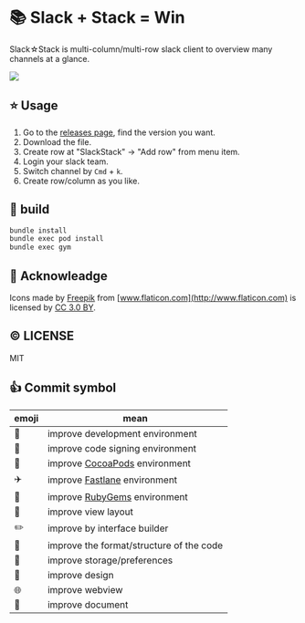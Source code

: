 # :books: Slack + Stack = Win
Slack☆Stack is multi-column/multi-row slack client to overview many channels at a glance.

![](https://raw.githubusercontent.com/mzp/SlackStack/master/docs/screenshot.png)

## :star: Usage

1. Go to the [releases page](https://github.com/mzp/SlackStack/releases), find the version you want.
2. Download the file.
3. Create row at "SlackStack" -> "Add row" from menu item.
4. Login your slack team.
5. Switch channel by `Cmd` + `k`.
6. Create row/column as you like.

## :wrench: build

```sh
bundle install
bundle exec pod install
bundle exec gym
```

## :pray: Acknowleadge
Icons made by [Freepik](http://www.freepik.com) from [www.flaticon.com](http://www.flaticon.com) is licensed by [CC 3.0 BY](http://creativecommons.org/licenses/by/3.0/).

## :copyright: LICENSE
MIT

## :+1: Commit symbol

|emoji              |mean                                     |
|-------------------|-----------------------------------------|
|:wrench:           |improve development environment          |
|:lock_with_ink_pen:|improve code signing environment         |
|:honey_pot:        |improve [CocoaPods](https://cocoapods.org) environment|
|:airplane:         |improve [Fastlane](https://fastlane.tools) environment|
|:gem:              |improve [RubyGems](https://rubygems.org) environment  |
|:triangular_ruler: |improve view layout                       |
|:pencil2:          |improve by interface builder              |
|:lipstick:         |improve the format/structure of the code  |
|:file_folder:      |improve storage/preferences               |
|:art:              |improve design                            |
|:globe_with_meridians:|improve webview                        |
|:memo:             |improve document                          |
